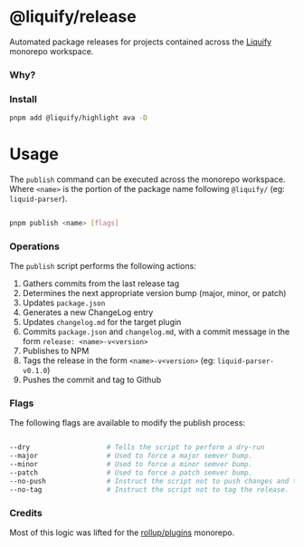 # @liquify/release

Automated package releases for projects contained across the [Liquify](https://liquify.dev) monorepo workspace.

### Why?

### Install

```bash
pnpm add @liquify/highlight ava -D
```

# Usage

The `publish` command can be executed across the monorepo workspace. Where `<name>` is the portion of the package name following `@liquify/` (eg: `liquid-parser`).

```bash

pnpm publish <name> [flags]

```

### Operations

The `publish` script performs the following actions:

1. Gathers commits from the last release tag
2. Determines the next appropriate version bump (major, minor, or patch)
3. Updates `package.json`
4. Generates a new ChangeLog entry
5. Updates `changelog.md` for the target plugin
6. Commits `package.json` and `changelog.md`, with a commit message in the form `release: <name>-v<version>`
7. Publishes to NPM
8. Tags the release in the form `<name>-v<version>` (eg: `liquid-parser-v0.1.0`)
9. Pushes the commit and tag to Github

### Flags

The following flags are available to modify the publish process:

```bash

--dry                   # Tells the script to perform a dry-run
--major                 # Used to force a major semver bump.
--minor                 # Used to force a minor semver bump.
--patch                 # Used to force a patch semver bump.
--no-push               # Instruct the script not to push changes and tags to Git.
--no-tag                # Instruct the script not to tag the release.

```

### Credits

Most of this logic was lifted for the [rollup/plugins](https://github.com/rollup/plugins) monorepo.
